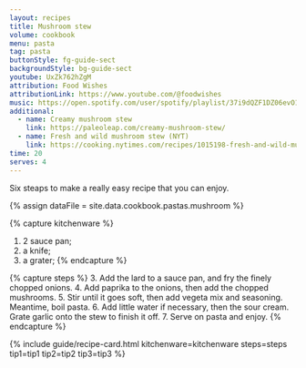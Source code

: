 ```yaml
---
layout: recipes
title: Mushroom stew
volume: cookbook
menu: pasta
tag: pasta
buttonStyle: fg-guide-sect
backgroundStyle: bg-guide-sect
youtube: UxZk762hZgM
attribution: Food Wishes
attributionLink: https://www.youtube.com/@foodwishes
music: https://open.spotify.com/user/spotify/playlist/37i9dQZF1DZ06evO1SC425?si=jzJwDaN9RM-uak4XEwGrOA
additional:
  - name: Creamy mushroom stew
    link: https://paleoleap.com/creamy-mushroom-stew/
  - name: Fresh and wild mushroom stew (NYT)
    link: https://cooking.nytimes.com/recipes/1015198-fresh-and-wild-mushroom-stew
time: 20
serves: 4
---
```


Six steaps to make a really easy recipe that you can enjoy.
<!-- excerpt-end -->

{% assign dataFile = site.data.cookbook.pastas.mushroom %}

{% capture kitchenware %}
1. 2 sauce pan;
2. a knife;
3. a grater;
{% endcapture %}

{% capture steps %}
3. Add the lard to a sauce pan, and fry the finely chopped onions.
4. Add paprika to the onions, then add the chopped mushrooms.
5. Stir until it goes soft, then add vegeta mix and seasoning. Meantime, boil pasta.
6. Add little water if necessary, then the sour cream. Grate garlic onto the stew to finish it off.
7. Serve on pasta and enjoy.
{% endcapture %}

{% include guide/recipe-card.html kitchenware=kitchenware steps=steps tip1=tip1 tip2=tip2 tip3=tip3 %}